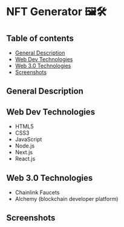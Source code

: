# NFT Generator 🖼🛠

## Table of contents
* [General Description](#general-info)
* [Web Dev Technologies](#technologies)
* [Web 3.0 Technologies](#technologies)
* [Screenshots](#screenshots)


## General Description



## Web Dev Technologies

- HTML5
- CSS3
- JavaScript 
- Node.js
- Next.js
- React.js

## Web 3.0 Technologies

- Chainlink Faucets
- Alchemy (blockchain developer platform)

## Screenshots 
